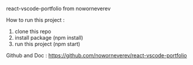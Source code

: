 react-vscode-portfolio from noworneverev

How to run this project :
1. clone this repo
2. install package (npm install)
3. run this project (npm start)

Github and Doc : https://github.com/noworneverev/react-vscode-portfolio
